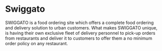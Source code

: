 # Swiggato
SWIGGATO is a food ordering site which offers a complete food ordering and delivery solution to urban customers. What makes SWIGGATO unique, is having their own exclusive fleet of delivery personnel to pick-up orders from restaurants and deliver it to customers to offer them a no minimum order policy on any restaurant.
